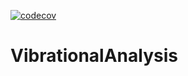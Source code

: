 [![codecov](https://codecov.io/gh/galjos/VibrationalAnalysis/graph/badge.svg?token=PIG1D1QIEE)](https://codecov.io/gh/galjos/VibrationalAnalysis)

# VibrationalAnalysis
